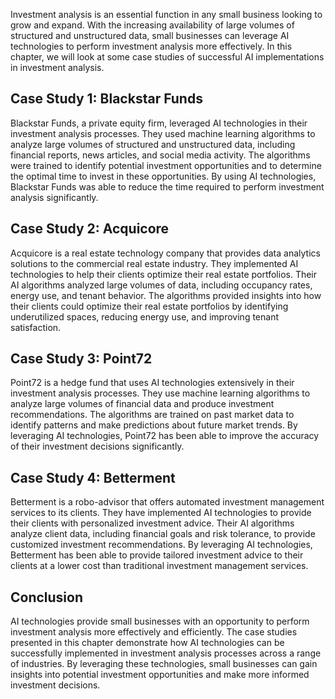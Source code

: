 

Investment analysis is an essential function in any small business looking to grow and expand. With the increasing availability of large volumes of structured and unstructured data, small businesses can leverage AI technologies to perform investment analysis more effectively. In this chapter, we will look at some case studies of successful AI implementations in investment analysis.

Case Study 1: Blackstar Funds
-----------------------------

Blackstar Funds, a private equity firm, leveraged AI technologies in their investment analysis processes. They used machine learning algorithms to analyze large volumes of structured and unstructured data, including financial reports, news articles, and social media activity. The algorithms were trained to identify potential investment opportunities and to determine the optimal time to invest in these opportunities. By using AI technologies, Blackstar Funds was able to reduce the time required to perform investment analysis significantly.

Case Study 2: Acquicore
-----------------------

Acquicore is a real estate technology company that provides data analytics solutions to the commercial real estate industry. They implemented AI technologies to help their clients optimize their real estate portfolios. Their AI algorithms analyzed large volumes of data, including occupancy rates, energy use, and tenant behavior. The algorithms provided insights into how their clients could optimize their real estate portfolios by identifying underutilized spaces, reducing energy use, and improving tenant satisfaction.

Case Study 3: Point72
---------------------

Point72 is a hedge fund that uses AI technologies extensively in their investment analysis processes. They use machine learning algorithms to analyze large volumes of financial data and produce investment recommendations. The algorithms are trained on past market data to identify patterns and make predictions about future market trends. By leveraging AI technologies, Point72 has been able to improve the accuracy of their investment decisions significantly.

Case Study 4: Betterment
------------------------

Betterment is a robo-advisor that offers automated investment management services to its clients. They have implemented AI technologies to provide their clients with personalized investment advice. Their AI algorithms analyze client data, including financial goals and risk tolerance, to provide customized investment recommendations. By leveraging AI technologies, Betterment has been able to provide tailored investment advice to their clients at a lower cost than traditional investment management services.

Conclusion
----------

AI technologies provide small businesses with an opportunity to perform investment analysis more effectively and efficiently. The case studies presented in this chapter demonstrate how AI technologies can be successfully implemented in investment analysis processes across a range of industries. By leveraging these technologies, small businesses can gain insights into potential investment opportunities and make more informed investment decisions.
